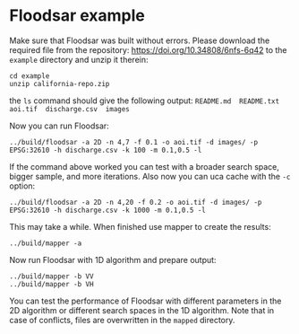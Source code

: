 # Floodsar example

Make sure that Floodsar was built without errors. Please download the required file from the repository: https://doi.org/10.34808/6nfs-6q42 to the `example` directory and unzip it therein:

```
cd example
unzip california-repo.zip
```
the `ls` command should give the following output: `README.md  README.txt  aoi.tif  discharge.csv  images`

Now you can run Floodsar:

```../build/floodsar -a 2D -n 4,7 -f 0.1 -o aoi.tif -d images/ -p EPSG:32610 -h discharge.csv -k 100 -m 0.1,0.5 -l```

If the command above worked you can test with a broader search space, bigger sample, and more iterations. Also now you can uca cache with the `-c` option:

```../build/floodsar -a 2D -n 4,20 -f 0.2 -o aoi.tif -d images/ -p EPSG:32610 -h discharge.csv -k 1000 -m 0.1,0.5 -l```

This may take a while. When finished use mapper to create the results:

```../build/mapper -a```

Now run Floodsar with 1D algorithm and prepare output:

```../build/floodsar -a 1D -n 0.001,0.1,0.01  -o aoi.tif -d images/ -p EPSG:32610 -h discharge.csv
../build/mapper -b VV
../build/mapper -b VH
```

You can test the performance of Floodsar with different parameters in the 2D algorithm or different search spaces in the 1D algorithm.
Note that in case of conflicts, files are overwritten in the `mapped` directory.
